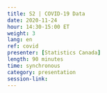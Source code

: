```yaml
---
title: S2 | COVID-19 Data
date: 2020-11-24
hour: 14:30-15:00 ET
weight: 3
lang: en
ref: covid
presenter: [Statistics Canada]
length: 90 minutes
time: synchronous
category: presentation
session-link:
---
```


